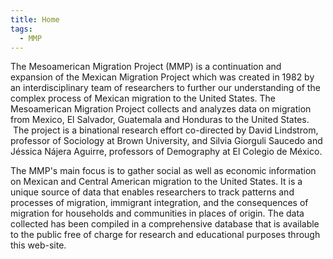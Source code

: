 ```yaml
---
title: Home
tags:
  - MMP
---
```

The Mesoamerican Migration Project (MMP) is a continuation and expansion of the Mexican Migration Project which was created in 1982 by an interdisciplinary team of researchers to further our understanding of the complex process of Mexican migration to the United States. The Mesoamerican Migration Project collects and analyzes data on migration from Mexico, El Salvador, Guatemala and Honduras to the United States.  The project is a
binational research effort co-directed by David Lindstrom, professor of Sociology at Brown University, and Silvia Giorguli Saucedo and Jéssica Nájera Aguirre, professors of Demography at El Colegio de México.

The MMP's main focus is to gather social as well as economic information on Mexican and Central American migration to the United States. It is a unique source of data that enables researchers to track patterns and processes of migration, immigrant integration, and the consequences of migration for households and communities in places of origin. The data collected has been compiled in a comprehensive database that is available to the public free of charge for research and educational purposes through this web-site.
